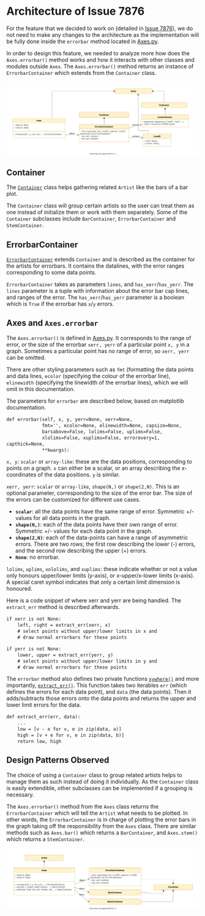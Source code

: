 # Architecture of Issue 7876

For the feature that we decided to work on (detailed in [Issue 7876](https://github.com/matplotlib/matplotlib/issues/7876)), we do not need to make any changes to the architecture as the implementation will be fully done inside the `errorbar` method located in [Axes.py](https://github.com/matplotlib/matplotlib/blob/master/lib/matplotlib/axes/_axes.py#L3086).

In order to design this feature, we needed to analyze more how does the `Axes.errorbar()` method works and how it interacts with other classes and modules outside `Axes`. The `Axes.errorbar()` method returns an instance of `ErrorbarContainer` which extends from the `Container` class.

![UML](./img/7876_uml_1.svg)

## Container

The [`Container`](https://github.com/matplotlib/matplotlib/blob/master/lib/matplotlib/container.py) class helps gathering related `Artist` like the bars of a bar plot.

The `Container` class will group certain artists so the user can treat them as one instead of initialize them or work with them separately. Some of the `Container` subclasses include `BarContainer`, `ErrorbarContainer` and `StemContainer`.

## ErrorbarContainer

[`ErrorbarContainer`](https://github.com/matplotlib/matplotlib/blob/master/lib/matplotlib/container.py#L71) extends `Container` and is described as the container for the artists for errorbars. It contains the datalines, with the error ranges corresponding to some data points.

`ErrorbarContainer` takes as parameters `lines`, and `has_xerr`/`has_yerr`. The `lines` parameter is a tuple with information about the error bar cap lines, and ranges of the error. The `has_xerr`/`has_yerr` parameter is a boolean which is `True` if the errorbar has `x`/`y` errors.

## Axes and `Axes.errorbar`

The `Axes.errorbar()` is defined in [Axes.py](https://github.com/matplotlib/matplotlib/blob/master/lib/matplotlib/axes/_axes.py#L3086). It corresponds to the range of error, or the size of the errorbar `xerr, yerr` of a particular point `x, y` in a graph. Sometimes a particular point has no range of error, so `xerr, yerr` can be omitted. 

There are other styling parameters such as `fmt` (formatting the data points and data lines, `ecolor` (specifying the colour of the errorbar line), `elinewidth` (specifying the linewidth of the errorbar lines), which we will omit in this documentation.

The parameters for `errorbar` are described below, based on matplotlib documentation.

```
def errorbar(self, x, y, yerr=None, xerr=None,
             fmt='', ecolor=None, elinewidth=None, capsize=None,
             barsabove=False, lolims=False, uplims=False,
             xlolims=False, xuplims=False, errorevery=1, capthick=None,
             **kwargs):
```

`x, y`: `scalar` or `array-like`: these are the data positions, corresponding to points on a graph. `x` can either be a scalar, or an array describing the x-coordinates of the data positions. `y` is similar. 

`xerr, yerr`: `scalar` or `array-like`, `shape(N,)` or `shape(2,N)`. This is an optional parameter, corresponding to the size of the error bar. The size of the errors can be customized for different use cases.
- **`scalar`**: all the data points have the same range of error. Symmetric +/- values for all data points in the graph.
- **`shape(N,)`**: each of the data points have their own range of error. Symmetric +/- values for each data point in the graph.
- **`shape(2,N)`**: each of the data-points can have a range of asymmetric errors. There are two rows; the first row describing the lower (-) errors, and the second row describing the upper (+) errors. 
- **`None`**: no errorbar.

`lolims`, `uplims`, `xololims`, and `xuplims`: these indicate whether or not a value only honours upper/lower limits (y-axis), or x-upper/x-lower limits (x-axis). A special caret symbol indicates that only a certain limit dimension is honoured. 

Here is a code snippet of where xerr and yerr are being handled. The `extract_err` method is described afterwards.

```
if xerr is not None:
    left, right = extract_err(xerr, x)
    # select points without upper/lower limits in x and
    # draw normal errorbars for these points
```
```
if yerr is not None:
    lower, upper = extract_err(yerr, y)
    # select points without upper/lower limits in y and
    # draw normal errorbars for these points
```

The `errorbar` method also defines two private functions [`xywhere()`](https://github.com/matplotlib/matplotlib/blob/master/lib/matplotlib/axes/_axes.py#L3319) and more importantly, [`extract_err()`](https://github.com/matplotlib/matplotlib/blob/master/lib/matplotlib/axes/_axes.py#L3330). This function takes two iterables `err` (which defines the errors for each data point), and `data` (the data points). Then it adds/subtracts those errors onto the data points and returns the upper and lower limit errors for the data. 

```
def extract_err(err, data):
    ...
    low = [v - e for v, e in zip(data, a)]
    high = [v + e for v, e in zip(data, b)]
    return low, high
```

## Design Patterns Observed

The choice of using a `Container` class to group related artists helps to manage them as such instead of doing it individually. As the `Container` class is easily extendible, other subclasses can be implemented if a grouping is necessary.

The `Axes.errorbar()` method from the `Axes` class returns the `ErrorbarContainer` which will tell the `Artist` what needs to be plotted. In other words, the `ErrorbarContainer` is in charge of plotting the error bars in the graph taking off the responsibility from the `Axes` class. There are similar methods such as `Axes.bar()` which returns a `BarContainer`, and `Axes.stem()` which returns a `StemContainer`.

![UML](./img/7876_uml_2.svg)
